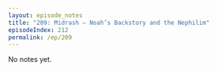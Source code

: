 ```yaml
---
layout: episode_notes
title: "209: Midrash — Noah’s Backstory and the Nephilim"
episodeIndex: 212
permalink: /ep/209
---
```

No notes yet.
